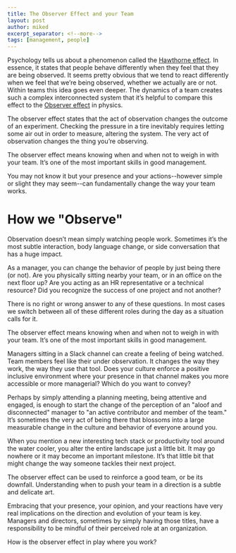 ```yaml
---
title: The Observer Effect and your Team
layout: post
author: miked
excerpt_separator: <!--more-->
tags: [management, people]
---
```


Psychology tells us about a phenomenon called the [Hawthorne effect](https://en.wikipedia.org/wiki/Hawthorne_effect). In essence, it states that people behave differently when they feel that they are being observed. It seems pretty obvious that we tend to react differently when we feel that we’re being observed, whether we actually are or not. Within teams this idea goes even deeper. The dynamics of a team creates such a complex interconnected system that it’s helpful to compare this effect to the [Observer effect](https://en.wikipedia.org/wiki/Observer_effect_%28physics%29) in physics.

<!--more-->

The observer effect states that the act of observation changes the outcome of an experiment. Checking the pressure in a tire inevitably requires letting some air out in order to measure, altering the system. The very act of observation changes the thing you’re observing.

The observer effect means knowing when and when not to weigh in with your team. It’s one of the most important skills in good management.

You may not know it but your presence and your actions--however simple or slight they may seem--can fundamentally change the way your team works.

# How we "Observe"

Observation doesn’t mean simply watching people work. Sometimes it’s the most subtle interaction, body language change, or side conversation that has a huge impact.

As a manager, you can change the behavior of people by just being there (or not). Are you physically sitting nearby your team, or in an office on the next floor up? Are you acting as an HR representative or a technical resource? Did you recognize the success of one project and not another?

There is no right or wrong answer to any of these questions. In most cases we switch between all of these different roles during the day as a situation calls for it.

The observer effect means knowing when and when not to weigh in with your team. It’s one of the most important skills in good management.

Managers sitting in a Slack channel can create a feeling of being watched. Team members feel like their under observation. It changes the way they work, the way they use that tool. Does your culture enforce a positive inclusive environment where your presence in that channel makes you more accessible or more managerial? Which do you want to convey?

Perhaps by simply attending a planning meeting, being attentive and engaged, is enough to start the change of the perception of an "aloof and disconnected" manager to "an active contributor and member of the team." It’s sometimes the very act of being there that blossoms into a large measurable change in the culture and behavior of everyone around you.

When you mention a new interesting tech stack or productivity tool around the water cooler, you alter the entire landscape just a little bit. It may go nowhere or it may become an important milestone. It’s that little bit that might change the way someone tackles their next project.

The observer effect can be used to reinforce a good team, or be its downfall. Understanding when to push your team in a direction is a subtle and delicate art.

Embracing that your presence, your opinion, and your reactions have very real implications on the direction and evolution of your team is key. Managers and directors, sometimes by simply having those titles, have a responsibility to be mindful of their perceived role at an organization.

How is the observer effect in play where you work?
